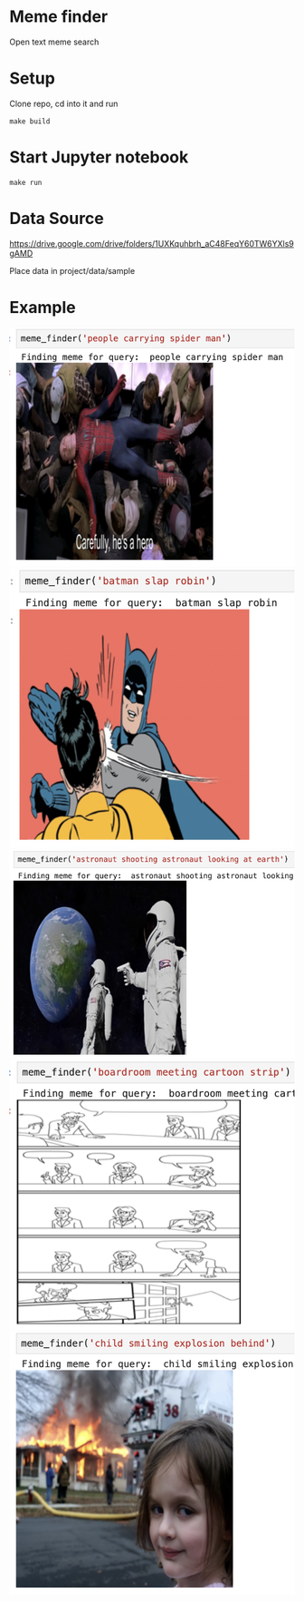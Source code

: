 # Meme finder
Open text meme search


# Setup
Clone repo, cd into it and run 
```
make build
```



# Start Jupyter notebook
```
make run
```

# Data Source
https://drive.google.com/drive/folders/1UXKquhbrh_aC48FeqY60TW6YXls9gAMD

Place data in project/data/sample

# Example
<img src="src/data/examples/example1.png">
<img src="src/data/examples/example2.png">
<img src="src/data/examples/example3.png">
<img src="src/data/examples/example4.png">
<img src="src/data/examples/example5.png">



